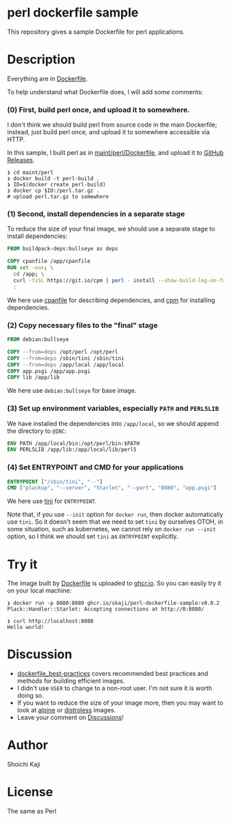 # perl dockerfile sample

This repository gives a sample Dockerfile for perl applications.

# Description

Everything are in [Dockerfile](Dockerfile).

To help understand what Dockerfile does, I will add some comments:

### (0) First, build perl once, and upload it to somewhere.

I don't think we should build perl from source code in the main Dockerfile;
instead, just build perl once, and upload it to somewhere accessible via HTTP.

In this sample, I built perl as in [maint/perl/Dockerfile](maint/perl/Dockerfile), and upload it to [GitHub Releases](https://github.com/skaji/perl-dockerfile-sample/releases/tag/v0.0.1).

```console
❯ cd maint/perl
❯ docker build -t perl-build .
❯ ID=$(docker create perl-build)
❯ docker cp $ID:/perl.tar.gz .
# upload perl.tar.gz to somewhere
```

### (1) Second, install dependencies in a separate stage

To reduce the size of your final image,
we should use a separate stage to install dependencies:

```Dockerfile
FROM buildpack-deps:bullseye as deps

COPY cpanfile /app/cpanfile
RUN set -eux; \
  cd /app; \
  curl -fsSL https://git.io/cpm | perl - install --show-build-log-on-failure; \
  :
```

We here use [cpanfile](cpanfile) for describing dependencies, and [cpm](https://github.com/skaji/cpm) for installing dependencies.

### (2) Copy necessary files to the "final" stage

```Dockerfile
FROM debian:bullseye

COPY --from=deps /opt/perl /opt/perl
COPY --from=deps /sbin/tini /sbin/tini
COPY --from=deps /app/local /app/local
COPY app.psgi /app/app.psgi
COPY lib /app/lib
```

We here use `debian:bullseye` for base image.

### (3) Set up environment variables, especially `PATH` and `PERL5LIB`

We have installed the dependencies into `/app/local`,
so we should append the directory to `@INC`:

```Dockerfile
ENV PATH /app/local/bin:/opt/perl/bin:$PATH
ENV PERL5LIB /app/lib:/app/local/lib/perl5
```

### (4) Set ENTRYPOINT and CMD for your applications

```Dockerfile
ENTRYPOINT ["/sbin/tini", "--"]
CMD ["plackup", "--server", "Starlet", "--port", "8080", "app.psgi"]
```

We here use [tini](https://github.com/krallin/tini) for `ENTRYPOINT`.

Note that, if you use `--init` option for `docker run`,
then docker automatically use `tini`.
So it doesn't seem that we need to set `tini` by ourselves
OTOH, in some situation, such as kubernetes,
we cannot rely on `docker run --init` option,
so I think we should set `tini` as `ENTRYPOINT` explicitly.

# Try it

The image built by [Dockerfile](Dockerfile) is uploaded to [ghcr.io](https://github.com/skaji/perl-dockerfile-sample/pkgs/container/perl-dockerfile-sample).
So you can easily try it on your local machine:

```console
❯ docker run -p 8080:8080 ghcr.io/skaji/perl-dockerfile-sample:v0.0.2
Plack::Handler::Starlet: Accepting connections at http://0:8080/

❯ curl http://localhost:8080
Hello world!
```

# Discussion

* [dockerfile_best-practices](https://docs.docker.com/develop/develop-images/dockerfile_best-practices/)
covers recommended best practices and methods for building efficient images.
* I didn't use `USER` to change to a non-root user. I'm not sure it is worth doing so.
* If you want to reduce the size of your image more, then you may want to look at
[alpine](https://hub.docker.com/_/alpine) or
[distroless](https://github.com/GoogleContainerTools/distroless) images.
* Leave your comment on [Discussions](https://github.com/skaji/perl-dockerfile-sample/discussions)!

# Author

Shoichi Kaji

# License

The same as Perl

